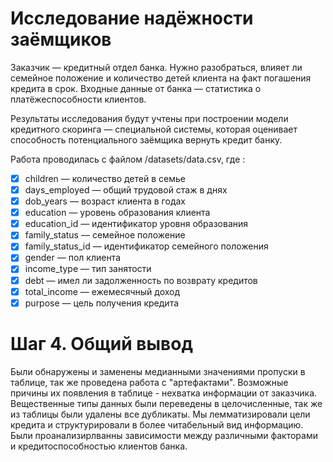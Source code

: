 # Исследование надёжности заёмщиков

Заказчик — кредитный отдел банка. Нужно разобраться, влияет ли семейное положение и количество детей клиента на факт погашения кредита в срок. Входные данные от банка — статистика о платёжеспособности клиентов.

Результаты исследования будут учтены при построении модели кредитного скоринга — специальной системы, которая оценивает способность потенциального заёмщика вернуть кредит банку.


Работа проводилась с файлом /datasets/data.csv, где :

- [x]  children — количество детей в семье
- [x]  days_employed — общий трудовой стаж в днях
- [x]  dob_years — возраст клиента в годах
- [x]  education — уровень образования клиента
- [x]  education_id — идентификатор уровня образования
- [x]  family_status — семейное положение
- [x]  family_status_id — идентификатор семейного положения
- [x]  gender — пол клиента
- [x]  income_type — тип занятости
- [x]  debt — имел ли задолженность по возврату кредитов
- [x]  total_income — ежемесячный доход
- [x]  purpose — цель получения кредита

# Шаг 4. Общий вывод

Были обнаружены и заменены медианными значениями пропуски в таблице, так же проведена работа с "артефактами". Возможные причины их появления в таблице - нехватка информации от заказчика. Вещественные типы данных были переведены в целочисленные, так же из таблицы были удалены все дубликаты. Мы лемматизировали цели кредита и структурировали в более читабельный вид информацию. Были проанализирлванны зависимости между различными факторами и кредитоспособностью клиентов банка.
